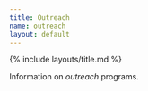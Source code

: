 ```yaml
---
title: Outreach
name: outreach
layout: default
---
```


{% include layouts/title.md %}

Information on _outreach_ programs.



